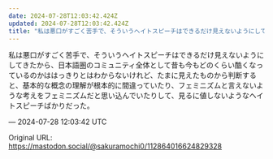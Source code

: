 ```yaml
---
date: 2024-07-28T12:03:42.424Z
updated: 2024-07-28T12:03:42.424Z
title: "私は悪口がすごく苦手で、そういうヘイトスピーチはできるだけ見えないようにしてきた[...]"
---
```


<p>私は悪口がすごく苦手で、そういうヘイトスピーチはできるだけ見えないようにしてきたから、日本語圏のコミュニティ全体として昔も今もどのくらい酷くなっているのかははっきりとはわからないけれど、たまに見えたものから判断すると、基本的な概念の理解が根本的に間違っていたり、フェミニズムと言えないような考えをフェミニズムだと思い込んでいたりして、見るに値しないようなヘイトスピーチばかりだった。</p>

&mdash; 2024-07-28 12:03:42 UTC

Original URL: https://mastodon.social/@sakuramochi0/112864016624829328
